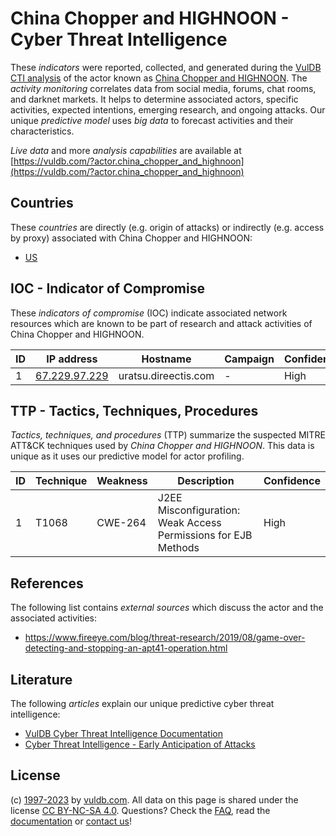 # China Chopper and HIGHNOON - Cyber Threat Intelligence

These _indicators_ were reported, collected, and generated during the [VulDB CTI analysis](https://vuldb.com/?kb.cti) of the actor known as [China Chopper and HIGHNOON](https://vuldb.com/?actor.china_chopper_and_highnoon). The _activity monitoring_ correlates data from social media, forums, chat rooms, and darknet markets. It helps to determine associated actors, specific activities, expected intentions, emerging research, and ongoing attacks. Our unique _predictive model_ uses _big data_ to forecast activities and their characteristics.

_Live data_ and more _analysis capabilities_ are available at [https://vuldb.com/?actor.china_chopper_and_highnoon](https://vuldb.com/?actor.china_chopper_and_highnoon)

## Countries

These _countries_ are directly (e.g. origin of attacks) or indirectly (e.g. access by proxy) associated with China Chopper and HIGHNOON:

* [US](https://vuldb.com/?country.us)

## IOC - Indicator of Compromise

These _indicators of compromise_ (IOC) indicate associated network resources which are known to be part of research and attack activities of China Chopper and HIGHNOON.

ID | IP address | Hostname | Campaign | Confidence
-- | ---------- | -------- | -------- | ----------
1 | [67.229.97.229](https://vuldb.com/?ip.67.229.97.229) | uratsu.direectis.com | - | High

## TTP - Tactics, Techniques, Procedures

_Tactics, techniques, and procedures_ (TTP) summarize the suspected MITRE ATT&CK techniques used by _China Chopper and HIGHNOON_. This data is unique as it uses our predictive model for actor profiling.

ID | Technique | Weakness | Description | Confidence
-- | --------- | -------- | ----------- | ----------
1 | T1068 | CWE-264 | J2EE Misconfiguration: Weak Access Permissions for EJB Methods | High

## References

The following list contains _external sources_ which discuss the actor and the associated activities:

* https://www.fireeye.com/blog/threat-research/2019/08/game-over-detecting-and-stopping-an-apt41-operation.html

## Literature

The following _articles_ explain our unique predictive cyber threat intelligence:

* [VulDB Cyber Threat Intelligence Documentation](https://vuldb.com/?kb.cti)
* [Cyber Threat Intelligence - Early Anticipation of Attacks](https://www.scip.ch/en/?labs.20201022)

## License

(c) [1997-2023](https://vuldb.com/?kb.changelog) by [vuldb.com](https://vuldb.com/?kb.about). All data on this page is shared under the license [CC BY-NC-SA 4.0](https://creativecommons.org/licenses/by-nc-sa/4.0/). Questions? Check the [FAQ](https://vuldb.com/?kb.faq), read the [documentation](https://vuldb.com/?kb) or [contact us](https://vuldb.com/?contact)!
